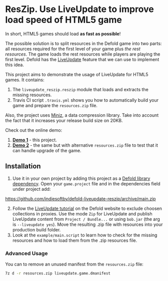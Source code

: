 # ResZip. Use LiveUpdate to improve load speed of HTML5 game

In short, HTML5 games should load **as fast as possible**! 

The possible solution is to split resources in the Defold game into two parts: all resources required for the first level of your game plus *the rest resources*. The game loads the rest resources while players are playing the first level. Defold has the [LiveUpdate](https://defold.com/manuals/live-update/) feature that we can use to implement this idea.

This project aims to demonstrate the usage of LiveUpdate for HTML5 games. It contains:
1. The `liveupdate_reszip.reszip` module that loads and extracts the missing resources.
2. Travis CI script `.travis.yml` shows you how to automatically build your game and prepare the `resources.zip` file.

Also, the project uses [Miniz](https://github.com/richgel999/miniz), a data compression library. Take into account the fact that it increases your release build size on 20KB.

Check out the online demo:
1. [**Demo 1**](https://indiesoftby.github.io/defold-liveupdate-reszip/latest/index.html) - this project.
2. [**Demo 2**](https://indiesoftby.github.io/defold-liveupdate-reszip/alt-version/index.html) - the same but with alternative `resources.zip` file to test that it can handle upgrade of the game.

## Installation

1. Use it in your own project by adding this project as a [Defold library dependency](http://www.defold.com/manuals/libraries/). Open your `game.project` file and in the dependencies field under project add:

https://github.com/indiesoftby/defold-liveupdate-reszip/archive/main.zip

2. Follow the [LiveUpdate tutorial](https://defold.com/manuals/live-update/) on the Defold website to exclude choosen collections in proxies. Use the mode `Zip` for LiveUpdate and publish LiveUpdate content from `Project / Bundle...` or using `bob.jar` (the arg is `--liveupdate yes`). Move the resulting .zip file with resources into your production build folder.
3. Look at the `example/main.script` to learn how to check for the missing resources and how to load them from the .zip resources file.

### Advanced Usage

You can to remove an unused manifest from the `resources.zip` file: 

```bash
7z d -r resources.zip liveupdate.game.dmanifest
```

